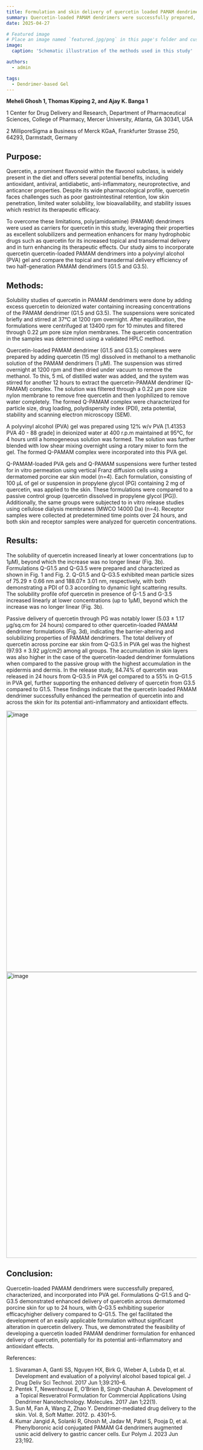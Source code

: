 ```yaml
---
title: Formulation and skin delivery of quercetin loaded PAMAM dendrimer-based gel for potential anti-inflammatory and antioxidant effect
summary: Quercetin-loaded PAMAM dendrimers were successfully prepared, characterized, and incorporated into PVA gel.
date: 2025-04-27

# Featured image
# Place an image named `featured.jpg/png` in this page's folder and customize its options here.
image:
  caption: 'Schematic illustration of the methods used in this study'

authors:
  - admin

tags:
  - Dendrimer-based Gel
---
```


**Meheli Ghosh 1, Thomas Kipping 2, and Ajay K. Banga 1**

1 Center for Drug Delivery and Research, Department of Pharmaceutical Sciences, College of Pharmacy, Mercer University, Atlanta, GA 30341, USA

2 MilliporeSigma a Business of Merck KGaA, Frankfurter Strasse 250, 64293, Darmstadt, Germany

## Purpose:

Quercetin, a prominent flavonoid within the flavonol subclass, is widely present in the diet and offers several potential benefits, including antioxidant, antiviral, antidiabetic, anti-inflammatory, neuroprotective, and anticancer properties. Despite its wide pharmacological profile, quercetin faces challenges such as poor gastrointestinal retention, low skin penetration, limited water solubility, low bioavailability, and stability issues which restrict its therapeutic efficacy.

To overcome these limitations, poly(amidoamine) (PAMAM) dendrimers were used as carriers for quercetin in this study, leveraging their properties as excellent solubilizers and permeation enhancers for many hydrophobic drugs such as quercetin for its increased topical and transdermal delivery and in turn enhancing its therapeutic effects. Our study aims to incorporate quercetin quercetin-loaded PAMAM dendrimers into a polyvinyl alcohol (PVA) gel and compare the topical and transdermal delivery efficiency of two half-generation PAMAM dendrimers (G1.5 and G3.5).

## Methods:

Solubility studies of quercetin in PAMAM dendrimers were done by adding excess quercetin to deionized water containing increasing concentrations of the PAMAM dendrimer (G1.5 and G3.5). The suspensions were sonicated briefly and stirred at 37°C at 1200 rpm overnight. After equilibration, the formulations were centrifuged at 13400 rpm for 10 minutes and filtered through 0.22 μm pore size nylon membranes. The quercetin concentration in the samples was determined using a validated HPLC method.

Quercetin-loaded PAMAM dendrimer (G1.5 and G3.5) complexes were prepared by adding quercetin (15 mg) dissolved in methanol to a methanolic solution of the PAMAM dendrimers (1 μM). The suspension was stirred overnight at 1200 rpm and then dried under vacuum to remove the methanol. To this, 5 mL of distilled water was added, and the system was stirred for another 12 hours to extract the quercetin-PAMAM dendrimer (Q-PAMAM) complex. The solution was filtered through a 0.22 μm pore size nylon membrane to remove free quercetin and then lyophilized to remove water completely. The formed Q-PAMAM complex were characterized for particle size, drug loading, polydispersity index (PDI), zeta potential, stability and scanning electron microscopy (SEM). 

A polyvinyl alcohol (PVA) gel was prepared using 12% w/v PVA [1.41353 PVA 40 - 88 grade] in deionized water at 400 r.p.m maintained at 95°C, for 4 hours until a homogeneous solution was formed. The solution was further blended with low shear mixing overnight using a rotary mixer to form the gel. The formed Q-PAMAM complex were incorporated into this PVA gel.

Q-PAMAM-loaded PVA gels and Q-PAMAM suspensions were further tested for in vitro permeation using vertical Franz diffusion cells using a dermatomed porcine ear skin model (n=4). Each formulation, consisting of 100 μL of gel or suspension in propylene glycol (PG) containing 2 mg of quercetin, was applied to the skin. These formulations were compared to a passive control group (quercetin dissolved in propylene glycol [PG]). Additionally, the same groups were subjected to in vitro release studies using cellulose dialysis membranes (MWCO 14000 Da) (n=4). Receptor samples were collected at predetermined time points over 24 hours, and both skin and receptor samples were analyzed for quercetin concentrations.

## Results:

The solubility of quercetin increased linearly at lower concentrations (up to 1μM), beyond which the increase was no longer linear (Fig. 3b).  Formulations Q-G1.5 and Q-G3.5 were prepared and characterized as shown in Fig. 1 and Fig. 2. Q-G1.5 and Q-G3.5 exhibited mean particle sizes of 75.29 ± 0.66 nm and 188.07± 3.01 nm, respectively, with both demonstrating a PDI of 0.3 according to dynamic light scattering results. The solubility profile  ofof quercetin in presence of G-1.5 and G-3.5 increased linearly at lower concentrations (up to 1μM), beyond which the increase was no longer linear (Fig. 3b).  

Passive delivery of quercetin through PG was notably lower (5.03 ± 1.17 µg/sq.cm for 24 hours) compared to other quercetin-loaded PAMAM dendrimer formulations (Fig. 3d), indicating the barrier-altering and solubilizing properties of PAMAM dendrimers. The total delivery of quercetin across porcine ear skin from Q-G3.5 in PVA gel was the highest (97.93 ± 3.92 µg/cm2) among all groups. The accumulation in skin layers was also higher in the case of the quercetin-loaded dendrimer formulations when compared to the passive group with the highest accumulation in the epidermis and dermis. In the release study, 84.74% of quercetin was released in 24 hours from Q-G3.5 in PVA gel compared to a 55% in Q-G1.5 in PVA gel, further supporting the enhanced delivery of quercetin from G3.5 compared to G1.5. These findings indicate that the quercetin loaded PAMAM dendrimer successfully enhanced the permeation of quercetin into and across the skin for its potential anti-inflammatory and antioxidant effects.

<img width="1146" height="691" alt="image" src="https://github.com/user-attachments/assets/95b71799-5e42-488e-926d-759f4f857155" />
<img width="1146" height="756" alt="image" src="https://github.com/user-attachments/assets/3c0f492d-310b-4cdb-a28a-3b10ebdf23c1" />



## Conclusion: 

Quercetin-loaded PAMAM dendrimers were successfully prepared, characterized, and incorporated into PVA gel. Formulations Q-G1.5 and Q-G3.5 demonstrated enhanced delivery of quercetin across dermatomed porcine skin for up to 24 hours, with Q-G3.5 exhibiting superior efficacyhigher delivery compared to Q-G1.5. The gel facilitated the development of an easily applicable formulation without significant alteration in quercetin delivery. Thus, we demonstrated the feasibility of developing a quercetin loaded PAMAM dendrimer formulation for enhanced delivery of quercetin, potentially for its potential anti-inflammatory and antioxidant effects.



References:

1.	Sivaraman A, Ganti SS, Nguyen HX, Birk G, Wieber A, Lubda D, et al. Development and evaluation of a polyvinyl alcohol based topical gel. J Drug Deliv Sci Technol. 2017 Jun 1;39:210–6.
3.	Pentek T, Newenhouse E, O’Brien B, Singh Chauhan A. Development of a Topical Resveratrol Formulation for Commercial Applications Using Dendrimer Nanotechnology. Molecules. 2017 Jan 1;22(1). 
4.	Sun M, Fan A, Wang Z, Zhao Y. Dendrimer-mediated drug delivery to the skin. Vol. 8, Soft Matter. 2012. p. 4301–5. 
5.	Kumar Jangid A, Solanki R, Ghosh M, Jadav M, Patel S, Pooja D, et al. Phenylboronic acid conjugated PAMAM G4 dendrimers augmented usnic acid delivery to gastric cancer cells. Eur Polym J. 2023 Jun 23;192. 
 
